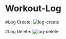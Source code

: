 # Workout-Log

#Log Create:
![log-create](https://user-images.githubusercontent.com/92795962/144226715-538122ac-7be9-4fd6-99a5-4e6f330a3afc.JPG)

#Log Delete:
![log-delete](https://user-images.githubusercontent.com/92795962/144226849-65edcb76-84cd-499f-9ec5-c4f1ed0e1106.JPG)
